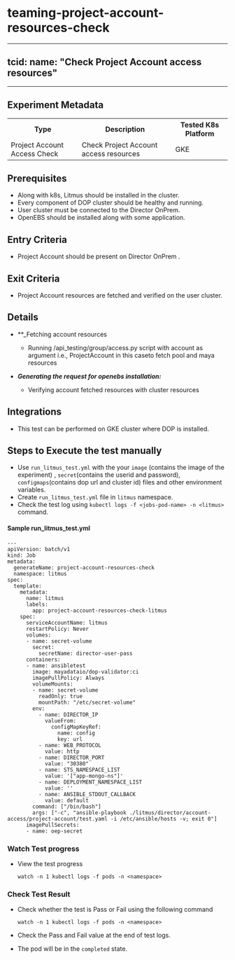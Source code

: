 # teaming-project-account-resources-check

---
tcid: 
name: "Check Project Account access resources"
---
------

## Experiment Metadata

<table>
  <tr>
    <th> Type </th>
    <th> Description </th>
    <th> Tested K8s Platform </th>
  </tr>
  <tr>
    <td> Project Account Access Check </td>
    <td> Check Project Account access resources </td>
    <td> GKE </td>
  </tr>
</table>

## Prerequisites

- Along with k8s, Litmus should be installed in the cluster.
- Every component of DOP cluster should be healthy and running.
- User cluster must be connected to the Director OnPrem.
- OpenEBS should be installed along with some application.

## Entry Criteria

- Project Account should be present on Director OnPrem .

## Exit Criteria

- Project Account resources are fetched and verified on the user cluster. 

## Details

- **_Fetching account resources
  - Running /api_testing/group/access.py script with account as argument i.e., ProjectAccount in this caseto fetch pool and maya resources

- **_Generating the request for openebs installation:_**
  - Verifying account fetched resources with cluster resources

## Integrations

- This test can be performed on GKE cluster where DOP is installed.

## Steps to Execute the test manually 

- Use `run_litmus_test.yml` with the your `image` (contains the image of the experiment) , `secret`(contains the userid and password), `configmaps`(contains dop url and cluster id) files and other environment variables.
- Create `run_litmus_test.yml` file in `litmus` namespace. 
- Check the test log using `kubectl logs -f <jobs-pod-name> -n <litmus>` command.

#### Sample run_litmus_test.yml

```
---
apiVersion: batch/v1
kind: Job
metadata:
  generateName: project-account-resources-check
  namespace: litmus
spec:
  template:
    metadata:
      name: litmus
      labels:
        app: project-account-resources-check-litmus
    spec:
      serviceAccountName: litmus
      restartPolicy: Never
      volumes:
      - name: secret-volume
        secret:
          secretName: director-user-pass
      containers:
      - name: ansibletest
        image: mayadataio/dop-validator:ci
        imagePullPolicy: Always
        volumeMounts:
        - name: secret-volume
          readOnly: true
          mountPath: "/etc/secret-volume"
        env:
          - name: DIRECTOR_IP
            valueFrom:
              configMapKeyRef:
                name: config
                key: url
          - name: WEB_PROTOCOL
            value: http
          - name: DIRECTOR_PORT
            value: "30380"
          - name: STS_NAMESPACE_LIST
            value: '["app-mongo-ns"]'
          - name: DEPLOYMENT_NAMESPACE_LIST
            value: ''
          - name: ANSIBLE_STDOUT_CALLBACK
            value: default  
        command: ["/bin/bash"]
        args: ["-c", "ansible-playbook ./litmus/director/account-access/project-account/test.yaml -i /etc/ansible/hosts -v; exit 0"]
      imagePullSecrets:
      - name: oep-secret        
```

### Watch Test progress

- View the test progress  

  `watch -n 1 kubectl logs -f pods -n <namespace>`

### Check Test Result

- Check whether the test is Pass or Fail using the following command
 
  `watch -n 1 kubectl logs -f pods -n <namespace>`

- Check the Pass and Fail value at the end of test logs.
- The pod will be in the `completed` state.
